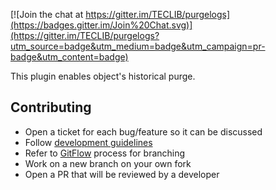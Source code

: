 [![Join the chat at https://gitter.im/TECLIB/purgelogs](https://badges.gitter.im/Join%20Chat.svg)](https://gitter.im/TECLIB/purgelogs?utm_source=badge&utm_medium=badge&utm_campaign=pr-badge&utm_content=badge) 

This plugin enables object's historical purge.

Contributing
------------

* Open a ticket for each bug/feature so it can be discussed
* Follow [development guidelines](http://glpi-developer-documentation.readthedocs.io/en/latest/plugins/index.html)
* Refer to [GitFlow](http://git-flow.readthedocs.io/) process for branching
* Work on a new branch on your own fork
* Open a PR that will be reviewed by a developer
